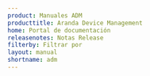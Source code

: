 ```yaml
---
product: Manuales ADM
producttitle: Aranda Device Management
home: Portal de documentación
releasenotes: Notas Release
filterby: Filtrar por
layout: manual
shortname: adm
---
```

